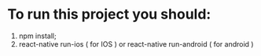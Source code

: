 # To run this project you should:

  1. npm install;
  2. react-native run-ios ( for IOS ) or react-native run-android ( for android ) 
